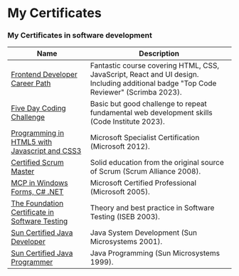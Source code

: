 # My Certificates

### My Certificates in software development

| Name                           | Description                                                               |
| ------------------------------ | ------------------------------------------------------------------------- |
| [Frontend Developer Career Path](./2023-FDCP.pdf)  | Fantastic course covering HTML, CSS, JavaScript, React and UI design. Including additional badge "Top Code Reviewer" (Scrimba 2023). |
| [Five Day Coding Challenge](./2023-FDCC.pdf) | Basic but good challenge to repeat fundamental web development skills (Code Institute 2023). |
| [Programming in HTML5 with Javascript and CSS3](./2012-MS.jpg) | Microsoft Specialist Certification (Microsoft 2012). |
| [Certified Scrum Master](./2008-SM.jpg) | Solid education from the original source of Scrum (Scrum Alliance 2008). |
| [ MCP in Windows Forms, C# .NET](./2005-MCP.jpg) | Microsoft Certified Professional (Microsoft 2005). |
| [The Foundation Certificate in Software Testing](./2003-ISEB.jpg) | Theory and best practice in Software Testing (ISEB 2003). |
| [Sun Certified Java Developer](./2001-SCJD.jpg) | Java System Development (Sun Microsystems 2001). |
| [Sun Certified Java Programmer](./1999-SCJP.jpg)  | Java Programming (Sun Microsystems 1999). |

